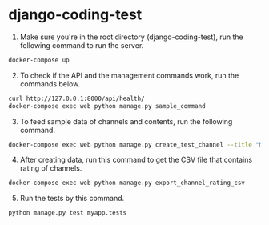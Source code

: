 # django-coding-test

1. Make sure you're in the root directory (django-coding-test), run the following command to run the server.
```sh
docker-compose up
```

2. To check if the API and the management commands work, run the commands below.
```sh
curl http://127.0.0.1:8000/api/health/
docker-compose exec web python manage.py sample_command
```

3. To feed sample data of channels and contents, run the following command.
```sh
docker-compose exec web python manage.py create_test_channel --title "My Test Channel" --content-count 2
```

4. After creating data, run this command to get the CSV file that contains rating of channels.
```sh
docker-compose exec web python manage.py export_channel_rating_csv
``` 

5. Run the tests by this command.
```sh
python manage.py test myapp.tests
```
